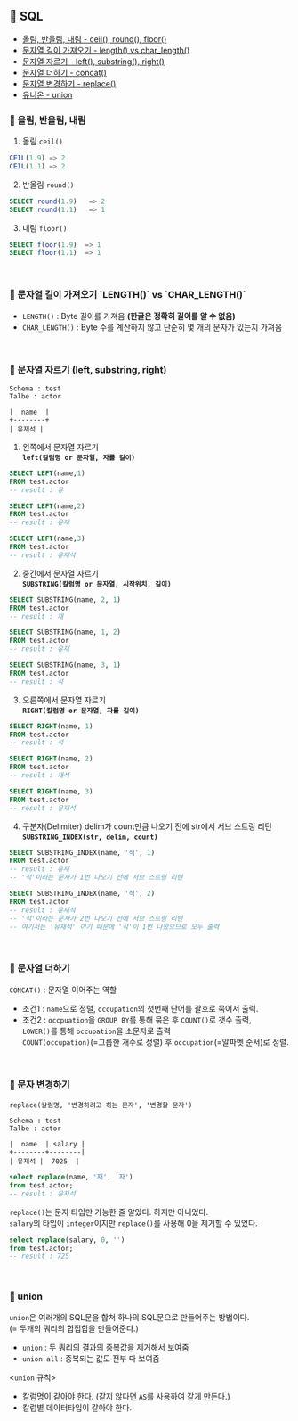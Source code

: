 ## 📁 SQL
- [올림, 반올림, 내림 - ceil(), round(), floor()](#ceil-round-floor)
- [문자열 길이 가져오기 - length() vs char_length()](#length-charlength)
- [문자열 자르기 - left(), substring(), right()](#left-substring-right)
- [문자열 더하기 - concat()](#concat)
- [문자열 변경하기 - replace()](#replace)
- [유니온 - union](#union)

<h3 name="ceil-round-floor">📌 올림, 반올림, 내림</h3>

1. 올림 `ceil()`
```sql
CEIL(1.9) => 2
CEIL(1.1) => 2
```

2. 반올림 `round()`
```sql
SELECT round(1.9)   => 2
SELECT round(1.1)   => 1
```

3. 내림 `floor()`
```sql
SELECT floor(1.9)  => 1
SELECT floor(1.1)  => 1
```

</br>

<h3 name="length-charlength">
📌 문자열 길이 가져오기 `LENGTH()` vs `CHAR_LENGTH()`</h3>

- `LENGTH()` : Byte 길이를 가져옴 **(한글은 정확히 길이를 알 수 없음)**
- `CHAR_LENGTH()` : Byte 수를 계산하지 않고 단순히 몇 개의 문자가 있는지 가져옴

</br>

<h3 name="left-substring-right">
📌 문자열 자르기 (left, substring, right)</h3>

```
Schema : test
Talbe : actor

|  name  | 
+--------+
| 유재석 |
```
1. 왼쪽에서 문자열 자르기 </br>
**`left(칼럼명 or 문자열, 자를 길이)`**</br>
```sql
SELECT LEFT(name,1)
FROM test.actor
-- result : 유

SELECT LEFT(name,2)
FROM test.actor
-- result : 유재

SELECT LEFT(name,3)
FROM test.actor
-- result : 유재석
```
2. 중간에서 문자열 자르기 <br>
**`SUBSTRING(칼럼명 or 문자열, 시작위치, 길이)`**</br>
```sql
SELECT SUBSTRING(name, 2, 1)
FROM test.actor
-- result : 재

SELECT SUBSTRING(name, 1, 2)
FROM test.actor
-- result : 유재

SELECT SUBSTRING(name, 3, 1)
FROM test.actor
-- result : 석
```
3. 오른쪽에서 문자열 자르기 <br>
**`RIGHT(칼럼명 or 문자열, 자를 길이)`**</br>
```sql
SELECT RIGHT(name, 1)
FROM test.actor
-- result : 석

SELECT RIGHT(name, 2)
FROM test.actor
-- result : 재석

SELECT RIGHT(name, 3)
FROM test.actor
-- result : 유재석
```
4. 구분자(Delimiter) delim가 count만큼 나오기 전에 str에서 서브 스트링 리턴<br>
**`SUBSTRING_INDEX(str, delim, count)`**<br>
```sql
SELECT SUBSTRING_INDEX(name, '석', 1)
FROM test.actor
-- result : 유재
-- '석'이라는 문자가 1번 나오기 전에 서브 스트링 리턴

SELECT SUBSTRING_INDEX(name, '석', 2)
FROM test.actor
-- result : 유재석
-- '석'이라는 문자가 2번 나오기 전에 서브 스트링 리턴
-- 여기서는 '유재석' 이기 때문에 '석'이 1번 나왔으므로 모두 출력
```

</br>

<h3 name="concat">📌 문자열 더하기</h3>

`CONCAT()` : 문자열 이어주는 역할

- 조건1 : `name`으로 정렬, `occupation`의 첫번째 단어를 괄호로 묶어서 출력.<br>
- 조건2 : `occpuation`을 `GROUP BY`를 통해 묶은 후 `COUNT()`로 갯수 출력,<br> `LOWER()`를 통해 `occupation`을 소문자로 출력<br>
`COUNT(occupation)`(=그룹한 개수로 정렬) 후 `occupation`(=알파벳 순서)로 정렬.

</br>

<h3 name="replace">📌 문자 변경하기</h3>

`replace(칼럼명, '변경하려고 하는 문자', '변경할 문자')`<br>
```
Schema : test
Talbe : actor

|  name  | salary |
+--------+--------|
| 유재석 |  7025  |
```
```sql
select replace(name, '재', '자')
from test.actor;
-- result : 유자석
```
`replace()`는 문자 타입만 가능한 줄 알았다. 하지만 아니었다.<br>
`salary`의 타입이 `integer`이지만 `replace()`를 사용해 0을 제거할 수 있었다.
```sql
select replace(salary, 0, '')
from test.actor;
-- result : 725
```

</br>

<h3 name="union">📌 union</h3>

`union`은 여러개의 SQL문을 합쳐 하나의 SQL문으로 만들어주는 방법이다.<br>
(= 두개의 쿼리의 합집합을 만들어준다.)

- `union` : 두 쿼리의 결과의 중복값을 제거해서 보여줌
- `union all` : 중복되는 값도 전부 다 보여줌

<`union` 규칙>
- 칼럼명이 같아야 한다. (같지 않다면 `AS`를 사용하여 같게 만든다.)
- 칼럼별 데이터타입이 같아야 한다.